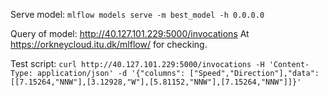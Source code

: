 
Serve model:
`mlflow models serve -m best_model -h 0.0.0.0`

Query of model: http://40.127.101.229:5000/invocations
At https://orkneycloud.itu.dk/mlflow/ for checking.

Test script: `curl http://40.127.101.229:5000/invocations -H 'Content-Type: application/json' -d '{"columns": ["Speed","Direction"],"data":[[7.15264,"NNW"],[3.12928,"W"],[5.81152,"NNW"],[7.15264,"NNW"]]}'`

